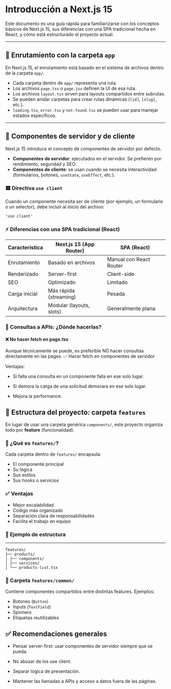 # Introducción a Next.js 15

Este documento es una guía rápida para familiarizarse con los conceptos básicos de Next.js 15, sus diferencias con una SPA tradicional hecha en React, y cómo está estructurado el proyecto actual.

---

## 📁 Enrutamiento con la carpeta `app`

En Next.js 15, el enrutamiento está basado en el sistema de archivos dentro de la carpeta `app/`.

- Cada carpeta dentro de `app/` representa una ruta.
- Los archivos `page.tsx` o `page.jsx` definen la UI de esa ruta.
- Los archivos `layout.tsx` sirven para layouts compartidos entre subrutas.
- Se pueden anidar carpetas para crear rutas dinámicas (`[id]`, `[slug]`, etc.).
- `loading.tsx`, `error.tsx` y `not-found.tsx` se pueden usar para manejar estados específicos.

---

## 🔁 Componentes de servidor y de cliente

Next.js 15 introduce el concepto de componentes de servidor por defecto.

- **Componentes de servidor**: ejecutados en el servidor. Se prefieren por rendimiento, seguridad y SEO.
- **Componentes de cliente**: se usan cuando se necesita interactividad (formularios, botones, `useState`, `useEffect`, etc.).

### 🟨 Directiva `use client`

Cuando un componente necesita ser de cliente (por ejemplo, un formulario o un selector), debe incluir al inicio del archivo:

```tsx
'use client'
```

### ⚡ Diferencias con una SPA tradicional (React)

| Característica | Next.js 15 (App Router)  | SPA (React)             |
| -------------- | ------------------------ | ----------------------- |
| Enrutamiento   | Basado en archivos       | Manual con React Router |
| Renderizado    | Server-first             | Client-side             |
| SEO            | Optimizado               | Limitado                |
| Carga inicial  | Más rápida (streaming)   | Pesada                  |
| Arquitectura   | Modular (layouts, slots) | Generalmente plana      |

### 📡 Consultas a APIs: ¿Dónde hacerlas?

#### ❌ No hacer fetch en page.tsx

Aunque técnicamente se puede, es preferible NO hacer consultas directamente en las pages.
✅ Hacer fetch en componentes de servidor

Ventajas:

- Si falla una consulta en un componente falla en ese solo lugar.

- Si demora la carga de una solicitud demorara en ese solo lugar.
- Mejora la performance.

## 🧩 Estructura del proyecto: carpeta `features`

En lugar de usar una carpeta genérica `components/`, este proyecto organiza todo por **feature** (funcionalidad).

### 📂 ¿Qué es `features/`?

Cada carpeta dentro de `features/` encapsula:

- El componente principal
- Su lógica
- Sus estilos
- Sus hooks o servicios

### ✅ Ventajas

- Mejor escalabilidad
- Código más organizado
- Separación clara de responsabilidades
- Facilita el trabajo en equipo

### 📁 Ejemplo de estructura

---

```
features/
├── products/
│ ├── components/
│ ├── services/
│ └── products-list.tsx
```

### 📂 Carpeta `features/common/`

Contiene componentes compartidos entre distintas features. Ejemplos:

- Botones (`Button`)
- Inputs (`TextField`)
- Spinners
- Etiquetas reutilizables

## ✅ Recomendaciones generales

- Pensar server-first: usar componentes de servidor siempre que se pueda.

- No abusar de los use client.

- Separar lógica de presentación.

- Mantener las llamadas a APIs y acceso a datos fuera de las páginas.

